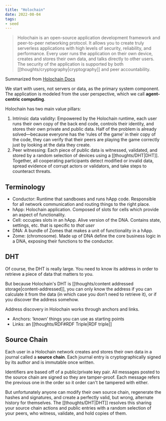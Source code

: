 ```yaml
---
title: "Holochain"
date: 2022-08-04
tags:
- seed
---
```


> Holochain is an open-source application development framework and peer-to-peer networking protocol. It allows you to create truly serverless applications with high levels of security, reliability, and performance. Every user runs the application on their own device, creates and stores their own data, and talks directly to other users. The security of the application is supported by both [[thoughts/cryptography|cryptography]] and peer accountability.

Summarized from [Holochain Docs](https://developer.holochain.org/concepts/1_the_basics/)

We start with users, not servers or data, as the primary system component. The application is modeled from the user perspective, which we call **agent-centric computing**.

Holochain has two main value pillars:
1. Intrinsic data validity: Empowered by the Holochain runtime, each user runs their own copy of the back end code, controls their identity, and stores their own private and public data. Half of the problem is already solved—because everyone has the ‘rules of the game’ in their copy of the code, they can verify that their peers are playing the game correctly just by looking at the data they create.
2. Peer witnessing: Each piece of public data is witnessed, validated, and stored by a random selection of devices using a [[thoughts/DHT|DHT]]. Together, all cooperating participants detect modified or invalid data, spread evidence of corrupt actors or validators, and take steps to counteract threats.

## Terminology
- Conductor: Runtime that sandboxes and runs hApp code. Responsible for all network communication and routing things to the right place.
- hApp: Holochain application. Composed of slots for cells which provide an aspect of functionality.
- Cell: occupies slots in an hApp. Alive version of the DNA. Contains state, settings, etc. that is specific to *that user*
- DNA: A bundle of Zomes that makes a unit of functionality in a hApp.
- Zome: (chromosome). Made up of DNA define the core business logic in a DNA, exposing their functions to the conductor.

## DHT
Of course, the DHT is really large. You need to know its address in order to retrieve a piece of data that matters to you.

But because Holochain's DHT is [[thoughts/content addressed storage|content-addressed]], you can only know the address if you can calculate it from the data (in which case you don’t need to retrieve it), or if you discover the address somehow.

Address discovery in Holochain works through anchors and links.
- Anchors: ‘known’ things you can use as starting points
- Links: an [[thoughts/RDF#RDF Triple|RDF triple]]

## Source Chain
Each user in a Holochain network creates and stores their own data in a journal called a **source chain**. Each journal entry is cryptographically signed by its author and is immutable once written.

Identifiers are based off of a public/private key pair. All messages posted to the source chain are signed so they are tamper-proof. Each message refers the previous one in the order so it order can't be tampered with either.

But unfortunately anyone can modify their own source chain, regenerate the hashes and signatures, and create a perfectly valid, but wrong, alternate history for themselves. The [[thoughts/DHT|DHT]] resolves this sharing your source chain actions and public entries with a random selection of your peers, who witness, validate, and hold copies of them.

